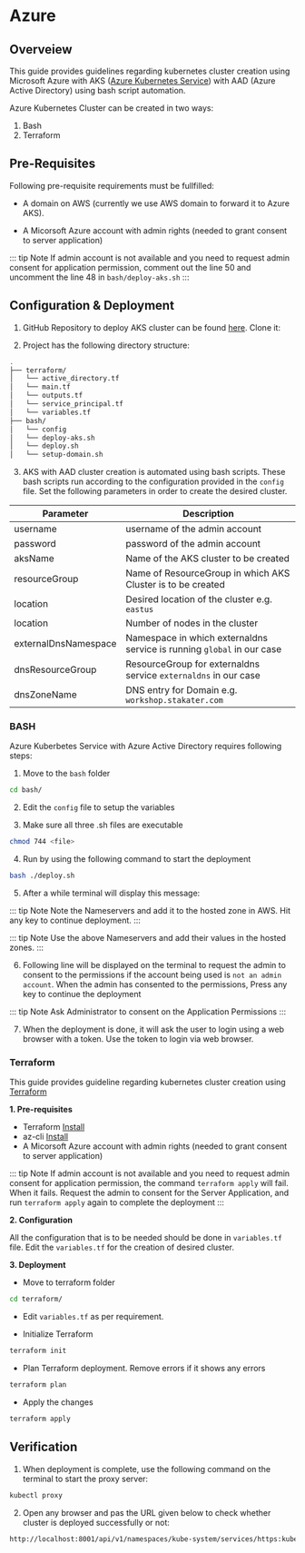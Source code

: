 # Azure

## Overveiew
This guide provides guidelines regarding kubernetes cluster creation using Microsoft Azure with AKS ([Azure Kubernetes Service](https://docs.microsoft.com/en-us/azure/aks/intro-kubernetes)) with AAD (Azure Active Directory) using bash script automation.

Azure Kubernetes Cluster can be created in two ways:

1. Bash
2. Terraform

## Pre-Requisites

Following pre-requisite requirements must be fullfilled:

* A domain on AWS (currently we use AWS domain to forward it to Azure AKS). 

* A Micorsoft Azure account with admin rights (needed to grant consent to server application)

::: tip Note
If admin account is not available and you need to request admin consent for application permission, comment out the line 50 and uncomment the line 48 in `bash/deploy-aks.sh`
:::

## Configuration & Deployment

1. GitHub Repository to deploy AKS cluster can be found [here](https://github.com/stakater/terraform-azure-aks). Clone it:

2. Project has the following directory structure:

```bash
.
├── terraform/
│   └── active_directory.tf
│   └── main.tf
│   └── outputs.tf
│   └── service_principal.tf
│   └── variables.tf
├── bash/
│   └── config
│   └── deploy-aks.sh
│   └── deploy.sh
│   └── setup-domain.sh
```

3. AKS with AAD cluster creation is automated using bash scripts. These bash scripts run according to the configuration provided in the `config` file. Set the following parameters in order to create the desired cluster.

| Parameter | Description |
|---|---|
| username | username of the admin account |
| password | password of the admin account |
| aksName | Name of the AKS cluster to be created |
| resourceGroup | Name of ResourceGroup in which AKS Cluster is to be created |
| location | Desired location of the cluster e.g. `eastus` |
| location | Number of nodes in the cluster |
| externalDnsNamespace | Namespace in which externaldns service is running `global` in our case |
| dnsResourceGroup | ResourceGroup for externaldns service `externaldns` in our case |
| dnsZoneName | DNS entry for Domain e.g. `workshop.stakater.com` |

### BASH

Azure Kuberbetes Service with Azure Active Directory requires following steps:

1. Move to the `bash` folder

```bash
cd bash/
```

2. Edit the `config` file to setup the variables

3. Make sure all three .sh files are executable

```bash
chmod 744 <file>
```

4. Run by using the following command to start the deployment

```bash
bash ./deploy.sh
```

5. After a while terminal will display this message: 

::: tip Note
Note the Nameservers and add it to the hosted zone in AWS. Hit any key to continue deployment.
:::

::: tip Note
Use the above Nameservers and add their values in the hosted zones.
:::

6. Following line will be displayed on the terminal to request the admin to consent to the permissions if the account being used is `not an admin account`. When the admin has consented to the permissions, Press any key to continue the deployment


::: tip Note
Ask Administrator to consent on the Application Permissions
:::

7. When the deployment is done, it will ask the user to login using a web browser with a token. Use the token to login via web browser.


### Terraform

This guide provides guideline regarding kubernetes cluster creation using [Terraform](https://www.terraform.io/)

**1. Pre-requisites**

* Terraform [Install](https://www.terraform.io/downloads.html)
* az-cli [Install](https://docs.microsoft.com/en-us/cli/azure/install-azure-cli?view=azure-cli-latest)
* A Micorsoft Azure account with admin rights (needed to grant consent to server application)

::: tip Note
If admin account is not available and you need to request admin consent for application permission, the command `terraform apply` will fail. When it fails. Request the admin to consent for the Server Application, and run `terraform apply` again to complete the deployment
:::

**2. Configuration**

All the configuration that is to be needed should be done in `variables.tf` file. Edit the `variables.tf` for the creation of desired cluster.

**3. Deployment**

*  Move to terraform folder
```bash
cd terraform/
```

* Edit `variables.tf` as per requirement.

* Initialize Terraform
```bash
terraform init
```

* Plan Terraform deployment. Remove errors if it shows any errors
```bash
terraform plan
```

* Apply the changes
```bash
terraform apply
```

## Verification

1. When deployment is complete, use the following command on the terminal to start the proxy server: 

```bash
kubectl proxy
```

2. Open any browser and pas the URL given below to check whether cluster is deployed successfully or not:


```bash
http://localhost:8001/api/v1/namespaces/kube-system/services/https:kubernetes-dashboard:/proxy/#!
```